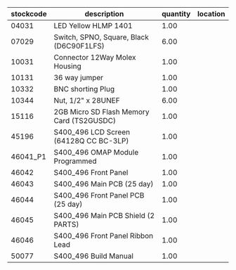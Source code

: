 |stockcode|description|quantity|location|
|---------|-----------|--------|--------|
|04031|LED Yellow HLMP 1401|1.00||
|07029|Switch, SPNO, Square, Black (D6C90F1LFS)|6.00||
|10031|Connector 12Way Molex Housing|1.00||
|10131|36 way jumper|1.00||
|10332|BNC shorting Plug|1.00||
|10344|Nut, 1/2" x 28UNEF|6.00||
|15116|2GB Micro SD Flash Memory Card (TS2GUSDC)|1.00||
|45196|S400_496 LCD Screen (64128Q CC BC-3LP)|1.00||
|46041_P1|S400_496 OMAP Module Programmed|1.00||
|46042|S400_496 Front Panel|1.00||
|46043|S400_496 Main PCB (25 day)|1.00||
|46044|S400_496 Front Panel PCB (25 day)|1.00||
|46045|S400_496 Main PCB Shield (2 PARTS)|1.00||
|46046|S400_496 Front Panel Ribbon Lead|1.00||
|50077|S400_496 Build Manual|1.00||

